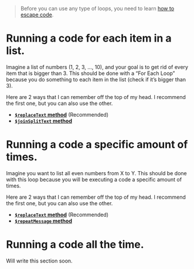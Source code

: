 > Before you can use any type of loops, you need to learn [how to escape code](..).

# Running a code for each item in a list.
Imagine a list of numbers (1, 2, 3, ..., 10), and your goal is to get rid of every item that is bigger than 3. This should be done with a “For Each Loop” because you do something to each item in the list (check if it’s bigger than 3).

Here are 2 ways that I can remember off the top of my head. I recommend the first one, but you can also use the other.
- **[`$replaceText` method](..)** (Recommended)
- **[`$joinSplitText` method](..)**

# Running a code a specific amount of times.
Imagine you want to list all even numbers from X to Y. This should be done with this loop because you will be executing a code a specific amount of times.

Here are 2 ways that I can remember off the top of my head. I recommend the first one, but you can also use the other.
- **[`$replaceText` method](..)** (Recommended)
- **[`$repeatMessage` method](..)**

# Running a code all the time.
Will write this section soon.
